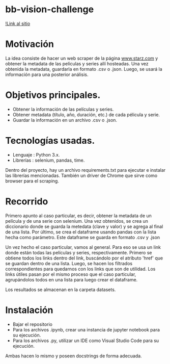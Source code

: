 # bb-vision-challenge

[!Link al sitio](https://www.starz.com/ar/es/)

# Motivación 

La idea consiste de hacer un web scraper de la página www.starz.com y obtener la metadata de las películas y series allí hosteadas.
Una vez obtenida la metadata, guardarla en formato .csv o .json.
Luego, se usará la información para una posterior análisis.

# Objetivos principales.

* Obtener la información de las películas y series.
* Obtener metadata (título, año, duración, etc.) de cada pélicula y serie.
* Guardar la información en un archivo .csv o .json.

# Tecnologías usadas.

* Lenguaje : Python 3.x.
* Librerías : selenium, pandas, time.

Dentro del proyecto, hay un archivo requirements.txt para ejecutar e instalar las librerías mencionadas.
También un driver de Chrome que sirve como browser para el scraping.

# Recorrido

Primero apunto al caso particular, es decir, obtener la metadata de un película y de una serie con selenium.
Una vez obtenidos, se crea un diccionario donde se guarda la metedata (clave y valor) y se agrega al final de una lista.
Por último, se crea el dataframe usando pandas con la lista hecha como parámetro. Este dataframe se guarda en formato .csv y .json

Un vez hecho el caso particular, vamos al general.
Para eso se usa un link donde están todas las películas y series, respectivamente.
Primero se obtiene todos los links dentro del link, buscándolo por el atributo 'href' que se guardan dentro de una lista.
Luego, se hacen los filtrados correspondientes para quedarnos con los links que son de utilidad.
Los links útiles pasan por el mismo proceso que el caso particular, agrupándolos todos en una lista para luego crear el dataframe.

Los resultados se almacenan en la carpeta datasets.

# Instalación

* Bajar el repositorio
* Para los archivos .ipynb, crear una instancia de jupyter notebook para su ejecución.
* Para los archivos .py, utilizar un IDE como Visual Studio Code para su ejecución.

Ambas hacen lo mismo y poseen docstrings de forma adecuada.

















